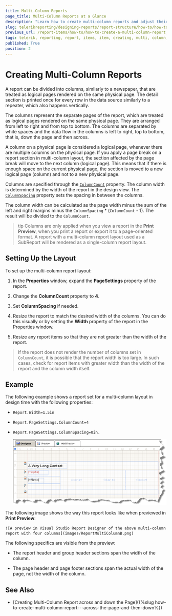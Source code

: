```yaml
---
title: Multi-Column Reports
page_title: Multi-Column Reports at a Glance
description: "Learn how to create multi-column reports and adjust their properties when working with Telerik Reporting."
slug: telerikreporting/designing-reports/report-structure/how-to/how-to-create-a-multi-column-report
previous_url: /report-items/how-to/how-to-create-a-multi-column-report, /advanced-creating-multi-column-reports
tags: telerik, reporting, report, items, item, creating, multi, column, reports
published: True
position: 2
---
```


# Creating Multi-Column Reports

A report can be divided into columns, similarly to a newspaper, that are treated as logical pages rendered on the same physical page. The detail section is printed once for every row in the data source similarly to a repeater, which also happens vertically.

The columns represent the separate pages of the report, which are treated as logical pages rendered on the same physical page. They are arranged from left to right and from top to bottom. The columns are separated by white spaces and the data flow in the columns is left to right, top to bottom, that is, down the page and then across.

A column on a physical page is considered a logical page, whenever there are multiple columns on the physical page. If you apply a page break on a report section in multi-column layout, the section affected by the page break will move to the next column (logical page). This means that if there is enough space on the current physical page, the section is moved to a new logical page (column) and not to a new physical page.

Columns are specified through the [`ColumnCount`](/reporting/api/Telerik.Reporting.DetailSection#Telerik_Reporting_DetailSection_ColumnCount) property. The column width is determined by the width of the report in the design view. The [`ColumnSpacing`](/reporting/api/Telerik.Reporting.DetailSection#Telerik_Reporting_DetailSection_ColumnSpacing) property sets the spacing in between the columns.

The column width can be calculated as the page width minus the sum of the left and right margins minus the `ColumnSpacing` * (`ColumnCount` - 1). The result will be divided to the `ColumnCount`.

>tip Columns are only applied when you view a report in the __Print Preview__, when you print a report or export it to a page-oriented format. A report with a multi-column report layout used as a SubReport will be rendered as a single-column report layout.

## Setting Up the Layout

To set up the multi-column report layout:

1. In the **Properties** window, expand the __PageSettings__ property of the report.

1. Change the __ColumnCount__ property to __4__.

1. Set __ColumnSpacing__ if needed.

1. Resize the report to match the desired width of the columns. You can do this visually or by setting the __Width__ property of the report in the Properties window.

1. Resize any report items so that they are not greater than the width of the report.

> If the report does not render the number of columns set in `ColumnCount`, it is possible that the report width is too large. In such cases, check for report items with greater width than the width of the report and the column width itself.

## Example

The following example shows a report set for a multi-column layout in design time with the following properties:

* `Report.Width=1.5in`
* `Report.PageSettings.ColumnCount=4`
* `Report.PageSettings.ColumnSpacing=0in.`

	![A report in design time in Visual Studio Report Designer with four columns and the above settings](images/ReportMultiColumnA.png)

The following image shows the way this report looks like when previewed in **Print Preview**:

	![A preview in Visual Studio Report Designer of the above multi-column report with four columns](images/ReportMultiColumnB.png)

The following specifics are visible from the preview:

* The report header and group header sections span the width of the column.

* The page header and page footer sections span the actual width of the page, not the width of the column.

## See Also

* [Creating Multi-Column Report across and down the Page]({%slug how-to-create-multi-column-report---across-the-page-and-then-down%})
